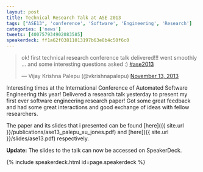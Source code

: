 ```yaml
---
layout: post
title: Technical Research Talk at ASE 2013
tags: ["ASE13", 'conference', 'Software', 'Engineering', 'Research']
categories: ['news']
tweets: [400757934902083585]
speakerdeck: ff1a62f03811013197b63e8b4c50f6c0
---
```


<blockquote class="twitter-tweet"><p>ok! first technical research conference talk delivered!!! went smoothly ... and some interesting questions asked :) <a href="https://twitter.com/search?q=%23ase2013&amp;src=hash">#ase2013</a></p>&mdash; Vijay Krishna Palepu (@vkrishnapalepu) <a href="https://twitter.com/vkrishnapalepu/statuses/400757934902083585">November 13, 2013</a></blockquote>

Interesting times at the International Conference of Automated Software Engineering this year! Delivered a research talk yesterday to present my first ever software engineering research paper! Got some great feedback and had some great interactions and good exchange of ideas with fellow researchers.

The paper and its slides that i presented can be found [here]({{ site.url }}/publications/ase13_palepu_xu_jones.pdf) and [here]({{ site.url }}/slides/ase13.pdf) respectively.

**Update:** The slides to the talk can now be accessed on SpeakerDeck.

{% include speakerdeck.html id=page.speakerdeck %}